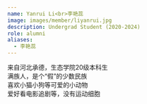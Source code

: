 ```yaml
---
name: Yanrui Li<br>李艳蕊
image: images/member/liyanrui.jpg
description: Undergrad Student (2020-2024)
role: alumni
aliases:
  - 李艳蕊
---
```


<centre>
来自河北承德，生态学院20级本科生<br>
满族人，是个“假”的少数民族<br>
喜欢小猫小狗等可爱的小动物<br>
爱好看电影追剧等，没有运动细胞
</centre>
